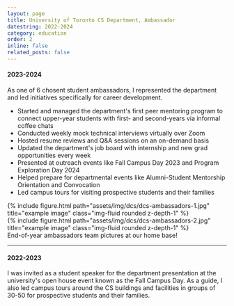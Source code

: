 ```yaml
---
layout: page
title: University of Toronto CS Department, Ambassador
datestring: 2022-2024
category: education
order: 2
inline: false
related_posts: false
---
```


#### 2023-2024

As one of 6 chosent student ambassadors, I represented the department and led initiatives specifically for career development. 
* Started and managed the department's first peer mentoring program to connect upper-year students with first- and second-years via informal coffee chats
* Conducted weekly mock technical interviews virtually over Zoom
* Hosted resume reviews and Q&A sessions on an on-demand basis
* Updated the department's job board with internship and new grad opportunities every week
* Presented at outreach events like Fall Campus Day 2023 and Program Exploration Day 2024
* Helped prepare for departmental events like Alumni-Student Mentorship Orientation and Convocation
* Led campus tours for visiting prospective students and their families

<div class="row justify-content-sm-center">
    <div class="col-sm mt-3 mt-md-0">
        {% include figure.html path="assets/img/dcs/dcs-ambassadors-1.jpg" title="example image" class="img-fluid rounded z-depth-1" %}
    </div>
    <div class="col-sm mt-3 mt-md-0">
        {% include figure.html path="assets/img/dcs/dcs-ambassadors-2.jpg" title="example image" class="img-fluid rounded z-depth-1" %}
    </div>
</div>
<div class="caption">
    End-of-year ambassadors team pictures at our home base!
</div>

***

#### 2022-2023

I was invited as a student speaker for the department presentation at the university's open house event known as the Fall Campus Day. 
As a guide, I also led campus tours around the CS buildings and facilities in groups of 30-50 for prospective students and their families. 
